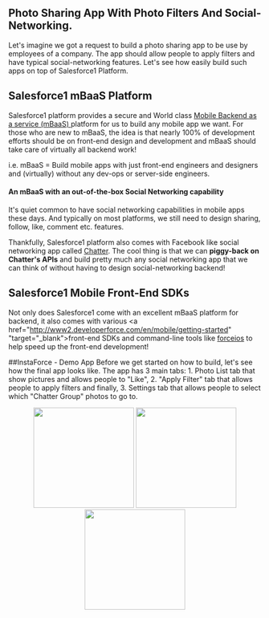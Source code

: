 ## Photo Sharing App With Photo Filters And Social-Networking.
 Let's imagine we got a request to build a photo sharing app to be use by employees of a company. The app should allow people to apply filters and have typical social-networking features. Let's see how easily build such apps on top of Salesforce1 Platform.
 
## Salesforce1 mBaaS Platform
Salesforce1 platform provides a secure and World class <a href="http://events.developerforce.com/mobile/getting-started/html5#angularjs" target="_blank">Mobile Backend as a service (mBaaS) </a> platform for us to build any mobile app we want. For those who are new to mBaaS, the idea is that nearly 100% of development efforts should be on front-end design and development and mBaaS should take care of virtually all backend work!  

i.e. mBaaS =  Build mobile apps with just front-end engineers and designers and (virtually) without any dev-ops or server-side engineers.

#### An mBaaS with an out-of-the-box Social Networking capability
It's quiet common to have social networking capabilities in mobile apps these days. And typically on most platforms, we still need to design sharing, follow, like, comment etc. features. 

Thankfully, Salesforce1 platform also comes with Facebook like social networking app called <a href="https://www.salesforce.com/ap/chatter/overview/" target="_blank">Chatter</a>. The cool thing is that we can **piggy-back on Chatter's APIs** and build pretty much any social networking app that we can think of without having to design social-networking backend!

## Salesforce1 Mobile Front-End SDKs
Not only does Salesforce1 come with an excellent mBaaS platform for backend, it also comes with various <a href="http://www2.developerforce.com/en/mobile/getting-started" "target="_blank">front-end SDKs</a> and command-line tools like <a href="https://www.npmjs.org/package/forceios" target="_blank">forceios</a> to help speed up the front-end development! 

##InstaForce - Demo App
Before we get started on how to build, let's see how the final app looks like. The app has 3 main tabs: 1. Photo List tab that show pictures and allows people to "Like", 2. "Apply Filter" tab that allows people to apply filters and finally, 3. Settings tab that allows people to select which "Chatter Group" photos to go to.

<p align='center'>

  <img src="https://raw.github.com/rajaraodv/instaforce/master/images-for-git-and-blog/main-list.png" width=200px/>    
  <img src="https://raw.github.com/rajaraodv/instaforce/master/images-for-git-and-blog/filter-view-noFilter.png" width=200px/>  
  <img src="https://raw.github.com/rajaraodv/instaforce/master/images-for-git-and-blog/groups-view.png" width=200px/>  

</p>